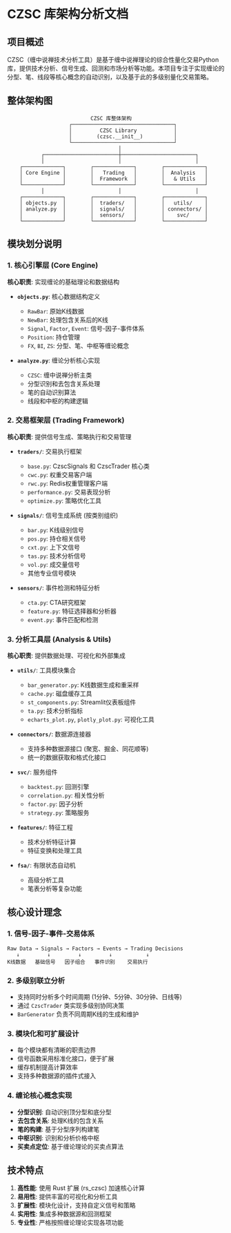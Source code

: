 # CZSC 库架构分析文档

## 项目概述

CZSC（缠中说禅技术分析工具）是基于缠中说禅理论的综合性量化交易Python库，提供技术分析、信号生成、回测和市场分析等功能。本项目专注于实现缠论的分型、笔、线段等核心概念的自动识别，以及基于此的多级别量化交易策略。

## 整体架构图

```
                           CZSC 库整体架构
                    ┌─────────────────────────────────┐
                    │         CZSC Library            │
                    │        (czsc.__init__)          │
                    └─────────────────────────────────┘
                                    │
           ┌────────────────────────┼────────────────────────┐
           │                        │                        │
    ┌─────────────┐        ┌─────────────┐        ┌─────────────┐
    │ Core Engine │        │   Trading   │        │  Analysis   │
    │             │        │  Framework  │        │   & Utils   │
    └─────────────┘        └─────────────┘        └─────────────┘
           │                        │                        │
    ┌─────────────┐        ┌─────────────┐        ┌─────────────┐
    │ objects.py  │        │  traders/   │        │   utils/    │
    │ analyze.py  │        │  signals/   │        │ connectors/ │
    │             │        │  sensors/   │        │    svc/     │
    └─────────────┘        └─────────────┘        └─────────────┘
```

## 模块划分说明

### 1. 核心引擎层 (Core Engine)

**核心职责**: 实现缠论的基础理论和数据结构

- **`objects.py`**: 核心数据结构定义
  - `RawBar`: 原始K线数据
  - `NewBar`: 处理包含关系后的K线
  - `Signal`, `Factor`, `Event`: 信号-因子-事件体系
  - `Position`: 持仓管理
  - `FX`, `BI`, `ZS`: 分型、笔、中枢等缠论概念

- **`analyze.py`**: 缠论分析核心实现
  - `CZSC`: 缠中说禅分析主类
  - 分型识别和去包含关系处理
  - 笔的自动识别算法
  - 线段和中枢的构建逻辑

### 2. 交易框架层 (Trading Framework)

**核心职责**: 提供信号生成、策略执行和交易管理

- **`traders/`**: 交易执行框架
  - `base.py`: CzscSignals 和 CzscTrader 核心类
  - `cwc.py`: 权重交易客户端
  - `rwc.py`: Redis权重管理客户端
  - `performance.py`: 交易表现分析
  - `optimize.py`: 策略优化工具

- **`signals/`**: 信号生成系统 (按类别组织)
  - `bar.py`: K线级别信号
  - `pos.py`: 持仓相关信号
  - `cxt.py`: 上下文信号
  - `tas.py`: 技术分析信号
  - `vol.py`: 成交量信号
  - 其他专业信号模块

- **`sensors/`**: 事件检测和特征分析
  - `cta.py`: CTA研究框架
  - `feature.py`: 特征选择器和分析器
  - `event.py`: 事件匹配和检测

### 3. 分析工具层 (Analysis & Utils)

**核心职责**: 提供数据处理、可视化和外部集成

- **`utils/`**: 工具模块集合
  - `bar_generator.py`: K线数据生成和重采样
  - `cache.py`: 磁盘缓存工具
  - `st_components.py`: Streamlit仪表板组件
  - `ta.py`: 技术分析指标
  - `echarts_plot.py`, `plotly_plot.py`: 可视化工具

- **`connectors/`**: 数据源连接器
  - 支持多种数据源接口 (聚宽、掘金、同花顺等)
  - 统一的数据获取和格式化接口

- **`svc/`**: 服务组件
  - `backtest.py`: 回测引擎
  - `correlation.py`: 相关性分析
  - `factor.py`: 因子分析
  - `strategy.py`: 策略服务

- **`features/`**: 特征工程
  - 技术分析特征计算
  - 特征变换和处理工具

- **`fsa/`**: 有限状态自动机
  - 高级分析工具
  - 笔表分析等复杂功能

## 核心设计理念

### 1. 信号-因子-事件-交易体系

```
Raw Data → Signals → Factors → Events → Trading Decisions
   ↓         ↓         ↓         ↓           ↓
K线数据   基础信号   因子组合   事件识别    交易执行
```

### 2. 多级别联立分析

- 支持同时分析多个时间周期 (1分钟、5分钟、30分钟、日线等)
- 通过 `CzscTrader` 类实现多级别协同决策
- `BarGenerator` 负责不同周期K线的生成和维护

### 3. 模块化和可扩展设计

- 每个模块都有清晰的职责边界
- 信号函数采用标准化接口，便于扩展
- 缓存机制提高计算效率
- 支持多种数据源的插件式接入

### 4. 缠论核心概念实现

- **分型识别**: 自动识别顶分型和底分型
- **去包含关系**: 处理K线的包含关系
- **笔的构建**: 基于分型序列构建笔
- **中枢识别**: 识别和分析价格中枢
- **买卖点定位**: 基于缠论理论的买卖点算法

## 技术特点

1. **高性能**: 使用 Rust 扩展 (rs_czsc) 加速核心计算
2. **易用性**: 提供丰富的可视化和分析工具
3. **扩展性**: 模块化设计，支持自定义信号和策略
4. **实用性**: 集成多种数据源和回测框架
5. **专业性**: 严格按照缠论理论实现各项功能
